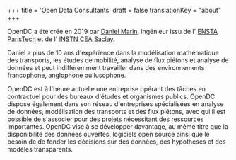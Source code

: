 +++
title = 'Open Data Consultants'
draft = false
translationKey = "about"
+++

<p>
OpenDC a été crée en 2019 par <a href="https://www.linkedin.com/in/daniel-marin-a34a1480/" target="_blank">Daniel Marin</a>, ingénieur issu de l'
<a href = "https://www.ensta-paristech.fr/fr" target="_blank">ENSTA ParisTech</a> et de l' <a href = "http://www-instn.cea.fr/" target="_blank">INSTN CEA Saclay.</a>
</p>
<p>
Daniel a plus de 10 ans d'expérience dans la modélisation mathématique des transports, les études de mobilité, analyse de flux piétons et analyse de données et peut indifféremment travailler dans des environnements francophone, anglophone ou lusophone. 
</p>
<p>
OpenDC est à l'heure actuelle une entreprise opérant des tâches en contractuel pour des bureaux d'études et organismes publics. OpenDC dispose également dans son réseau d'entreprises spécialisées en analyse de données, modélisation des transports et des flux piétons, avec qui il est possible de s'associer pour des projets nécessitant des ressources importantes.
OpenDC vise à se développer davantage, au même titre que la disponibilité des données ouvertes, logiciels open source ainsi que le besoin de de fonder les décisions sur des données, des hypothèses et des modèles transparents.
</p>


